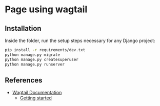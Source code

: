 # Page using wagtail
## Installation
Inside the folder, run the setup steps necessary for any Django project:

```bash
pip install -r requirements/dev.txt
python manage.py migrate
python manage.py createsuperuser
python manage.py runserver
```

## References
- [Wagtail Documentation](https://docs.wagtail.org/en/stable/)
  - [Getting started](https://docs.wagtail.org/en/stable/getting_started/index.html)